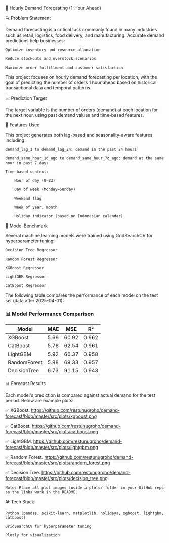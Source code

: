 🛒 Hourly Demand Forecasting (1-Hour Ahead)

🔍 Problem Statement

Demand forecasting is a critical task commonly found in many industries such as retail, logistics, food delivery, and manufacturing. Accurate demand predictions help businesses:

    Optimize inventory and resource allocation

    Reduce stockouts and overstock scenarios

    Maximize order fulfillment and customer satisfaction

This project focuses on hourly demand forecasting per location, with the goal of predicting the number of orders 1 hour ahead based on historical transactional data and temporal patterns.

📈 Prediction Target

The target variable is the number of orders (demand) at each location for the next hour, using past demand values and time-based features.

🧠 Features Used

This project generates both lag-based and seasonality-aware features, including:

    demand_lag_1 to demand_lag_24: demand in the past 24 hours

    demand_same_hour_1d_ago to demand_same_hour_7d_ago: demand at the same hour in past 7 days

    Time-based context:

        Hour of day (0–23)

        Day of week (Monday–Sunday)

        Weekend flag

        Week of year, month

        Holiday indicator (based on Indonesian calendar)

🧪 Model Benchmark

Several machine learning models were trained using GridSearchCV for hyperparameter tuning:

    Decision Tree Regressor

    Random Forest Regressor

    XGBoost Regressor

    LightGBM Regressor

    CatBoost Regressor

The following table compares the performance of each model on the test set (data after 2025-04-01):
### 📊 Model Performance Comparison

| Model         | MAE  | MSE   | R²    |
|---------------|------|-------|-------|
| XGBoost       | 5.69 | 60.92 | 0.962 |
| CatBoost      | 5.76 | 62.54 | 0.961 |
| LightGBM      | 5.92 | 66.37 | 0.958 |
| RandomForest  | 5.98 | 69.33 | 0.957 |
| DecisionTree  | 6.73 | 91.15 | 0.943 |

📊 Forecast Results

Each model's prediction is compared against actual demand for the test period. Below are example plots:

✅ XGBoost. https://github.com/restunugroho/demand-forecast/blob/master/src/plots/xgboost.png

✅ CatBoost. https://github.com/restunugroho/demand-forecast/blob/master/src/plots/catboost.png

✅ LightGBM. https://github.com/restunugroho/demand-forecast/blob/master/src/plots/lightgbm.png

✅ Random Forest. https://github.com/restunugroho/demand-forecast/blob/master/src/plots/random_forest.png

✅ Decision Tree. https://github.com/restunugroho/demand-forecast/blob/master/src/plots/decision_tree.png

    Note: Place all plot images inside a plots/ folder in your GitHub repo so the links work in the README.

🛠 Tech Stack

    Python (pandas, scikit-learn, matplotlib, holidays, xgboost, lightgbm, catboost)

    GridSearchCV for hyperparameter tuning

    Plotly for visualization

